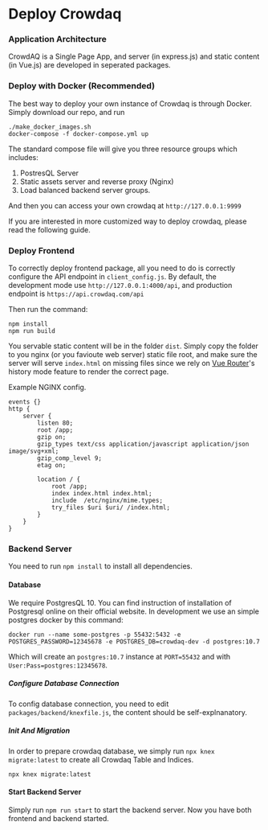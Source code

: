# Deploy Crowdaq

### Application Architecture

CrowdAQ is a Single Page App, and server (in express.js) and static content (in Vue.js) are developed in seperated packages.


### Deploy with Docker (Recommended)

The best way to deploy your own instance of Crowdaq is through Docker. Simply download our repo, and run 

```
./make_docker_images.sh
docker-compose -f docker-compose.yml up 
```

The standard compose file will give you three resource groups which includes:
1. PostresQL Server
2. Static assets server and reverse proxy (Nginx)
3. Load balanced backend server groups.

And then you can access your own crowdaq at `http://127.0.0.1:9999`

If you are interested in more customized way to deploy crowdaq, please read the following guide.

### Deploy Frontend

To correctly deploy frontend package, all you need to do is correctly configure the API endpoint in `client_config.js`. By default, the development mode use `http://127.0.0.1:4000/api`, and production endpoint is `https://api.crowdaq.com/api`

Then run the command:

```
npm install
npm run build
```

You servable static content will be in the folder `dist`. Simply copy the folder to you nginx (or you favioute web server) static file root, and make sure the server will serve `index.html` on missing files since we rely on [Vue Router](https://router.vuejs.org/)'s history mode feature to render the correct page.

Example NGINX config.

```
events {}
http {
	server {
	    listen 80;
		root /app;
		gzip on;
		gzip_types text/css application/javascript application/json image/svg+xml;
		gzip_comp_level 9;
		etag on;

	    location / {
	    	root /app;
	    	index index.html index.html;
		    include  /etc/nginx/mime.types;	    	
		    try_files $uri $uri/ /index.html;
	    }   
	}
}
```

### Backend Server

You need to run `npm install` to install all dependencies. 

#### Database

We require PostgresQL 10. You can find instruction of installation of Postgresql online on their official website. In development we use an simple postgres docker by this command:
```
docker run --name some-postgres -p 55432:5432 -e POSTGRES_PASSWORD=12345678 -e POSTGRES_DB=crowdaq-dev -d postgres:10.7
```

Which will create an `postgres:10.7` instance at `PORT=55432` and with `User:Pass=postgres:12345678`.

##### Configure Database Connection

To config database connection, you need to edit `packages/backend/knexfile.js`, the content should be self-explnanatory. 

##### Init And Migration

In order to prepare crowdaq database, we simply run `npx knex migrate:latest` to create all Crowdaq Table and Indices.

```
npx knex migrate:latest
```

#### Start Backend Server

Simply run `npm run start` to start the backend server. Now you have both frontend and backend started.